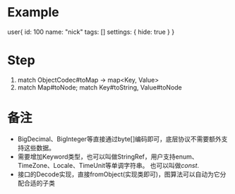 # Example 

user{
    id: 100
    name: "nick"
    tags: []
    settings: {
        hide: true
    }
}

# Step

1. match ObjectCodec#toMap -> map<Key, Value>
2. match Map#toNode; match Key#toString, Value#toNode

# 备注

- BigDecimal、BigInteger等直接通过byte[]编码即可，底层协议不需要额外支持这些数据。
- 需要增加Keyword类型，也可以叫做StringRef，用户支持enum、TimeZone、Locale、TimeUnit等单调字符串。
  也可以叫做*const*.
- 接口的Decode实现，直接fromObject(实现类即可)，图算法可以自动为它分配合适的子类